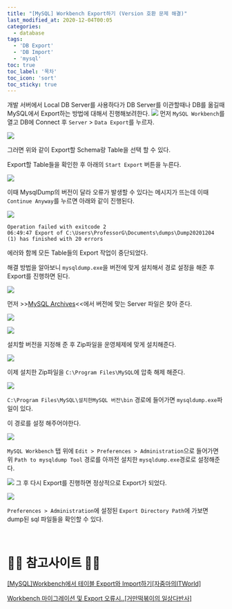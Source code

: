 ```yaml
---
title: "[MySQL] Workbench Export하기 (Version 호환 문제 해결)"
last_modified_at: 2020-12-04T00:05
categories: 
  - database
tags: 
  - 'DB Export' 
  - 'DB Import' 
  - 'mysql'
toc: true
toc_label: '목차'
toc_icon: 'sort'
toc_sticky: true
---
```

개발 서버에서 Local DB Server를 사용하다가 DB Server를 이관할때나 DB를 옮길때 MySQL에서 Export하는 방법에 대해서 진행해보려한다.
![](https://images.velog.io/images/gillog/post/0519679b-8483-4799-9a40-9d08471698b7/1.png)
먼저 `MySQL Workbench`를 열고 DB에 Connect 후 `Server` > `Data Export`를 누르자.



![](https://images.velog.io/images/gillog/post/95781485-d156-4536-a32d-351154432ca2/2.png)

그러면 위와 같이 Export할 Schema랑 Table을 선택 할 수 있다.

Export할 Table들을 확인한 후 아래의 `Start Export` 버튼을 누른다.

![](https://images.velog.io/images/gillog/post/78b45414-ab1b-4a18-9d97-c3972c9e333d/3.png)

이때 MysqlDump의 버전이 달라 오류가 발생할 수 있다는 메시지가 뜨는데 이때 `Continue Anyway`를 누르면 아래와 같이 진행된다.

![](https://images.velog.io/images/gillog/post/bf02bc37-e994-4948-9499-73ee6f54ca9e/4.png)

```
Operation failed with exitcode 2
06:49:47 Export of C:\Users\ProfessorG\Documents\dumps\Dump20201204 (1) has finished with 20 errors
```

에러와 함께 모든 Table들의 Export 작업이 중단되었다.

해결 방법을 알아보니 `mysqldump.exe`을 버전에 맞게 설치해서 경로 설정을 해준 후 Export를 진행하면 된다.

![](https://images.velog.io/images/gillog/post/93da4a35-ef62-4d87-94f9-6c5ca8b3e201/5.png)

먼저 >>[MySQL Archives](https://downloads.mysql.com/archives/community/)<<에서 버전에 맞는 Server 파일은 찾아 준다.

![](https://images.velog.io/images/gillog/post/1eca7cf0-9b76-4f33-9ec7-31ea70a5a023/6.png)

![](https://images.velog.io/images/gillog/post/5bd63825-b014-469a-8361-74e465bfbafa/7.png)

설치할 버전을 지정해 준 후 Zip파일을 운영체제에 맞게 설치해준다.

![](https://images.velog.io/images/gillog/post/175cb7db-95da-48d7-8b5d-cb16776ffc65/8.png)

이제 설치한 Zip파일을 `C:\Program Files\MySQL`에 압축 해제 해준다.

![](https://images.velog.io/images/gillog/post/c550402c-c683-48fd-8b7f-0e26f5c1bfbb/9.png)

`C:\Program Files\MySQL\설치한MySQL 버전\bin` 경로에 들어가면 `mysqldump.exe`파일이 있다.

이 경로를 설정 해주어야한다.

![](https://images.velog.io/images/gillog/post/c0a56237-db9b-4306-9dd3-963d1e3b2b18/10.png)

`MySQL Workbench` 탭 위에 `Edit > Preferences > Administration`으로 들어가면 위 `Path to mysqldump Tool` 경로를 아까전 설치한 `mysqldump.exe`경로로 설정해준다.

![](https://images.velog.io/images/gillog/post/7bbed5c6-ed93-4de4-aac8-daa38ad84634/11.png)
그 후 다시 Export를 진행하면 정상적으로 Export가 되었다.

![](https://images.velog.io/images/gillog/post/98b44c69-ca0e-436e-9429-a3f732380c40/11.png)

`Preferences > Administration`에 설정된 `Export Directory Path`에 가보면 dump된 sql 파일들을 확인할 수 있다.

<br>

# 🙆‍♂️ 참고사이트 🙇‍♂️

[[MySQL]Workbench에서 테이블 Export와 Import하기[자줌마의ITWorld]](https://javagirl.tistory.com/4)

[Workbench 마이그레이션 및 Export 오류시..[거만떡볶이의 일상다반사]](https://chsoft.tistory.com/entry/Workbench-%EB%A7%88%EC%9D%B4%EA%B7%B8%EB%A0%88%EC%9D%B4%EC%85%98-%EB%B0%8F-Export-%EC%98%A4%EB%A5%98%EC%8B%9C)

[]()

[]()

[]()
